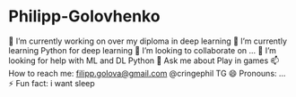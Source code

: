 # Philipp-Golovhenko
🔭 I’m currently working on over my diploma in deep learning
🌱 I’m currently learning Python for deep learning
👯 I’m looking to collaborate on ...
🤔 I’m looking for help with ML and DL Python
💬 Ask me about
Play in games
📫 How to reach me:
filipp.golova@gmail.com
@cringephil TG
😄 Pronouns: ...
⚡ Fun fact: i want sleep
